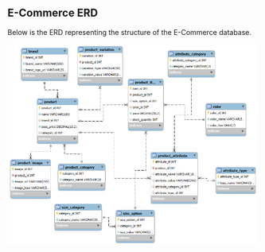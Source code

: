 ## E-Commerce ERD
Below is the ERD representing the structure of the E-Commerce database.

![ERD Diagram](ERD.png)
